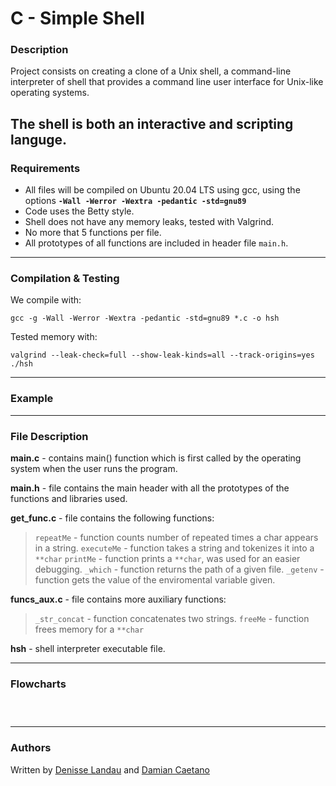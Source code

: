 # C - Simple Shell

### Description

Project consists on creating a clone of a Unix shell, a command-line interpreter of shell that provides a command line user interface for Unix-like operating systems.

The shell is both an interactive and scripting languge.
---

### Requirements

- All files will be compiled on Ubuntu 20.04 LTS using gcc, using the options **``-Wall -Werror -Wextra -pedantic -std=gnu89``**
- Code uses the Betty style.
- Shell does not have any memory leaks, tested with Valgrind.
- No more that 5 functions per file.
- All prototypes of all functions are included in header file ``main.h``.
---

### Compilation & Testing

We compile with:

	gcc -g -Wall -Werror -Wextra -pedantic -std=gnu89 *.c -o hsh

Tested memory with:

	valgrind --leak-check=full --show-leak-kinds=all --track-origins=yes ./hsh

---

### Example

---
### File Description

**main.c** - contains main() function which is first called by the operating system when the user runs the program.

**main.h** - file contains the main header with all the prototypes  of the functions and libraries used.

**get_func.c** - file contains the following functions:
> ``repeatMe`` -  function counts number of repeated times a char appears in a string.
> ``executeMe`` - function takes a string and tokenizes it into a ``**char``
> ``printMe`` - function prints a ``**char``, was used for an easier debugging.
> ``_which`` - function returns the path of a given file.
> ``_getenv`` - function gets the value of the enviromental variable given.

**funcs_aux.c** - file contains more auxiliary functions:
> ``_str_concat`` - function concatenates two strings.
> ``freeMe`` - function frees memory for a ``**char``

**hsh** - shell interpreter executable file.

---

### Flowcharts

![]()

![]()

![]()

---
### Authors

Written by [Denisse Landau](https://www.linkedin.com/in/denisse-l-5844a5140/ "Denisse Landau") and [Damian Caetano](https://www.linkedin.com/in/alexis-caetano-0b452b238/ "Damian Caetano")
